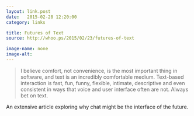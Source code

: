 ```yaml
---
layout: link.post
date:   2015-02-28 12:20:00
category: links

title: Futures of Text
source: http://whoo.ps/2015/02/23/futures-of-text

image-name: none
image-alt:
---
```


>I believe comfort, not convenience, is the most important thing in software, and text is an incredibly comfortable medium. Text-based interaction is fast, fun, funny, flexible, intimate, descriptive and even consistent in ways that voice and user interface often are not. Always bet on text.

An extensive article exploring why chat might be the interface of the future.